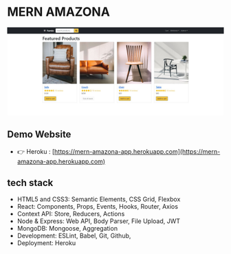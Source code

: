 # MERN AMAZONA

![furnio](/frontend/public/images/furnio.jpg)

## Demo Website

- 👉 Heroku : [https://mern-amazona-app.herokuapp.com](https://mern-amazona-app.herokuapp.com)

## tech stack

- HTML5 and CSS3: Semantic Elements, CSS Grid, Flexbox
- React: Components, Props, Events, Hooks, Router, Axios
- Context API: Store, Reducers, Actions
- Node & Express: Web API, Body Parser, File Upload, JWT
- MongoDB: Mongoose, Aggregation
- Development: ESLint, Babel, Git, Github,
- Deployment: Heroku
